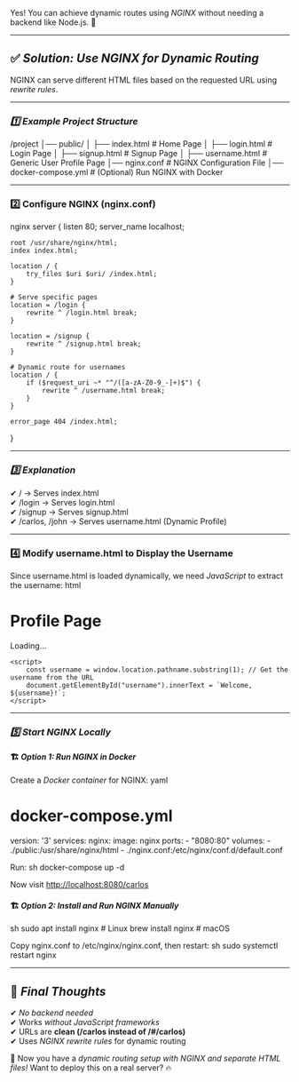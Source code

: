 Yes! You can achieve dynamic routes using *NGINX* without needing a backend like Node.js. 🚀  

---

## ✅ *Solution: Use NGINX for Dynamic Routing*
NGINX can serve different HTML files based on the requested URL using *rewrite rules*.

---

### *1️⃣ Example Project Structure*

/project
│── public/
│   ├── index.html      # Home Page
│   ├── login.html      # Login Page
│   ├── signup.html     # Signup Page
│   ├── username.html   # Generic User Profile Page
│── nginx.conf          # NGINX Configuration File
│── docker-compose.yml  # (Optional) Run NGINX with Docker


---

### **2️⃣ Configure NGINX (nginx.conf)**
nginx
server {
    listen 80;
    server_name localhost;

    root /usr/share/nginx/html;
    index index.html;

    location / {
        try_files $uri $uri/ /index.html;
    }

    # Serve specific pages
    location = /login {
        rewrite ^ /login.html break;
    }

    location = /signup {
        rewrite ^ /signup.html break;
    }

    # Dynamic route for usernames
    location / {
        if ($request_uri ~* "^/([a-zA-Z0-9_-]+)$") {
            rewrite ^ /username.html break;
        }
    }

    error_page 404 /index.html;
}


---

### *3️⃣ Explanation*
✔ / → Serves index.html  
✔ /login → Serves login.html  
✔ /signup → Serves signup.html  
✔ /carlos, /john → Serves username.html (Dynamic Profile)  

---

### **4️⃣ Modify username.html to Display the Username**
Since username.html is loaded dynamically, we need *JavaScript* to extract the username:
html
<!DOCTYPE html>
<html lang="en">
<head>
    <meta charset="UTF-8">
    <meta name="viewport" content="width=device-width, initial-scale=1.0">
    <title>User Profile</title>
</head>
<body>
    <h1>Profile Page</h1>
    <p id="username">Loading...</p>

    <script>
        const username = window.location.pathname.substring(1); // Get the username from the URL
        document.getElementById("username").innerText = `Welcome, ${username}!`;
    </script>
</body>
</html>


---

### *5️⃣ Start NGINX Locally*
#### 🏗 *Option 1: Run NGINX in Docker*
Create a *Docker container* for NGINX:
yaml
# docker-compose.yml
version: '3'
services:
  nginx:
    image: nginx
    ports:
      - "8080:80"
    volumes:
      - ./public:/usr/share/nginx/html
      - ./nginx.conf:/etc/nginx/conf.d/default.conf

Run:
sh
docker-compose up -d

Now visit [http://localhost:8080/carlos](http://localhost:8080/carlos)

#### 🏗 *Option 2: Install and Run NGINX Manually*
sh
sudo apt install nginx  # Linux
brew install nginx      # macOS

Copy nginx.conf to /etc/nginx/nginx.conf, then restart:
sh
sudo systemctl restart nginx


---

## 🎯 *Final Thoughts*
✔ *No backend needed*  
✔ Works *without JavaScript frameworks*  
✔ URLs are **clean (/carlos instead of /#/carlos)**  
✔ Uses *NGINX rewrite rules* for dynamic routing  

🚀 Now you have a *dynamic routing setup with NGINX and separate HTML files!* Want to deploy this on a real server? 🔥
